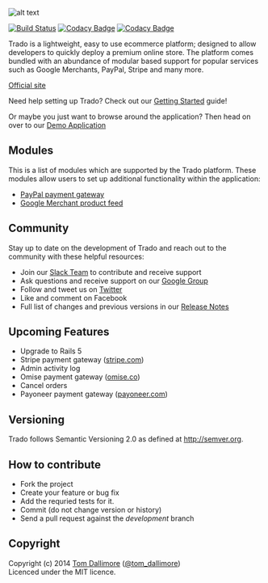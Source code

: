 ![alt text](http://cdn0.trado.io/trado-promo/assets/img/cropped.png "Trado")

[![Build Status](https://travis-ci.org/Jellyfishboy/trado.svg?branch=master)](https://travis-ci.org/Jellyfishboy/trado)
[![Codacy Badge](https://api.codacy.com/project/badge/grade/1be726fe15224e0db13b49ba4240500f)](https://www.codacy.com/app/tomdallimore/trado)
[![Codacy Badge](https://api.codacy.com/project/badge/coverage/1be726fe15224e0db13b49ba4240500f)](https://www.codacy.com/app/tomdallimore/trado)

Trado is a lightweight, easy to use ecommerce platform; designed to allow developers to quickly deploy a premium online store. The platform comes bundled with an abundance of modular based support for popular services such as Google Merchants, PayPal, Stripe and many more.

[Official site](http://www.trado.io/?utm_source=github&utm_medium=website&utm_campaign=trado)

Need help setting up Trado? Check out our [Getting Started](http://trado.io/getting-started.html) guide!

Or maybe you just want to browse around the application? Then head on over to our [Demo Application](http://demo.trado.io)

## Modules

This is a list of modules which are supported by the Trado platform. These modules allow users to set up additional functionality within the application:

* [PayPal payment gateway](http://github.com/Jellyfishboy/trado-paypal-module)
* [Google Merchant product feed](http://github.com/Jellyfishboy/trado-googlemerchant-module)

## Community

Stay up to date on the development of Trado and reach out to the community with these helpful resources:

* Join our [Slack Team](http://slack.trado.io) to contribute and receive support
* Ask questions and receive support on our [Google Group](https://groups.google.com/forum/#!forum/trado-ecommerce-platform)
* Follow and tweet us on [Twitter](https://twitter.com/trado_ecommerce)
* Like and comment on Facebook
* Full list of changes and previous versions in our [Release Notes](http://release.tomdallimore.com)

## Upcoming Features

* Upgrade to Rails 5
* Stripe payment gateway ([stripe.com](https://www.stripe.com))
* Admin activity log
* Omise payment gateway ([omise.co](https://www.omise.co))
* Cancel orders
* Payoneer payment gateway ([payoneer.com](https://www.payoneer.com))

## Versioning

Trado follows Semantic Versioning 2.0 as defined at
<http://semver.org>.

## How to contribute

* Fork the project
* Create your feature or bug fix
* Add the requried tests for it.
* Commit (do not change version or history)
* Send a pull request against the *development* branch

## Copyright
Copyright (c) 2014 [Tom Dallimore](http://www.tomdallimore.com/?utm_source=trado-github&utm_medium=website&utm_campaign=tomdallimore) ([@tom_dallimore](http://twitter.com/tom_dallimore))  
Licenced under the MIT licence.
